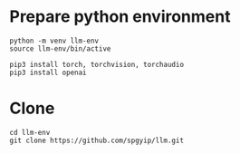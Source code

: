 

# Prepare python environment

```shell
python -m venv llm-env
source llm-env/bin/active

pip3 install torch, torchvision, torchaudio
pip3 install openai
```

# Clone

```shell
cd llm-env
git clone https://github.com/spgyip/llm.git
```
